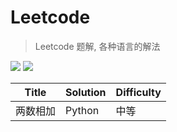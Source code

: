 # Leetcode
> Leetcode 题解, 各种语言的解法

![](https://img.shields.io/badge/license-Apache%202-blue.svg) ![](https://img.shields.io/badge/leetcoder--cn-published-blue.svg)


| Title | Solution | Difficulty |
| ----- | -------- | ---------- |
| 两数相加 | Python  |  中等      |

